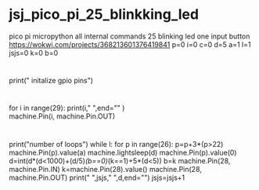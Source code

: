 # jsj_pico_pi_25_blinkking_led
pico pi micropython all internal commands 25 blinking led one input button
https://wokwi.com/projects/368213601376419841
p=0
i=0
c=0
d=5
a=1
l=1
jsjs=0
k=0
b=0
#
print(" initalize gpio pins")
#
for i in range(29):
    print(i," ",end="" )   
    machine.Pin(i, machine.Pin.OUT)
#
print("number of loops")
while l:
    for p in range(26):
        p=p+3*(p>22)
        machine.Pin(p).value(a)
        machine.lightsleep(d)
        machine.Pin(p).value(0)
        d=int(d*(d<1000)+(d/5)*(b==0)*(k==1)+5*(d<5))
        b=k
        machine.Pin(28, machine.Pin.IN)
        k=machine.Pin(28).value()
        machine.Pin(28, machine.Pin.OUT)
    print(" ",jsjs," ",d,end="")
    jsjs=jsjs+1
